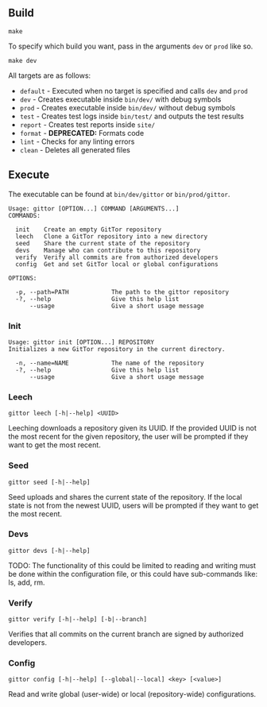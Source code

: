 ## Build

```
make
```

To specify which build you want, pass in the arguments `dev` or `prod` like so.

```
make dev
```

All targets are as follows:

-   `default` - Executed when no target is specified and calls `dev` and `prod`
-   `dev` - Creates executable inside `bin/dev/` with debug symbols
-   `prod` - Creates executable inside `bin/dev/` without debug symbols
-   `test` - Creates test logs inside `bin/test/` and outputs the test results
-   `report` - Creates test reports inside `site/`
-   `format` - **DEPRECATED:** Formats code
-   `lint` - Checks for any linting errors
-   `clean` - Deletes all generated files

## Execute

The executable can be found at `bin/dev/gittor` or `bin/prod/gittor`.

```
Usage: gittor [OPTION...] COMMAND [ARGUMENTS...]
COMMANDS:

  init    Create an empty GitTor repository
  leech   Clone a GitTor repository into a new directory
  seed    Share the current state of the repository
  devs    Manage who can contribute to this repository
  verify  Verify all commits are from authorized developers
  config  Get and set GitTor local or global configurations

OPTIONS:

  -p, --path=PATH            The path to the gittor repository
  -?, --help                 Give this help list
      --usage                Give a short usage message
```

### Init

```
Usage: gittor init [OPTION...] REPOSITORY
Initializes a new GitTor repository in the current directory.

  -n, --name=NAME            The name of the repository
  -?, --help                 Give this help list
      --usage                Give a short usage message
```

### Leech

```
gittor leech [-h|--help] <UUID>
```

Leeching downloads a repository given its UUID.
If the provided UUID is not the most recent for the given repository, the user will be prompted if they want to get the most recent.

### Seed

```
gittor seed [-h|--help]
```

Seed uploads and shares the current state of the repository.
If the local state is not from the newest UUID, users will be prompted if they want to get the most recent.

### Devs

```
gittor devs [-h|--help]
```

TODO: The functionality of this could be limited to reading and writing must be done within the configuration file, or this could have sub-commands like: ls, add, rm.

### Verify

```
gittor verify [-h|--help] [-b|--branch]
```

Verifies that all commits on the current branch are signed by authorized developers.

### Config

```
gittor config [-h|--help] [--global|--local] <key> [<value>]
```

Read and write global (user-wide) or local (repository-wide) configurations.
